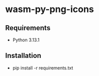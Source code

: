 # wasm-py-png-icons

## Requirements
- Python 3.13.1

## Installation
- pip install -r requirements.txt